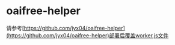 
# oaifree-helper

请参考[https://github.com/jyx04/oaifree-helper](https://github.com/jyx04/oaifree-helper)部署后覆盖worker.js文件
